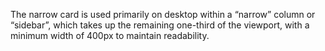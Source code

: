 The narrow card is used primarily on desktop within a &ldquo;narrow&rdquo; column or &ldquo;sidebar&rdquo;, which takes up the remaining one-third of the viewport, with a minimum width of 400px to maintain readability.
